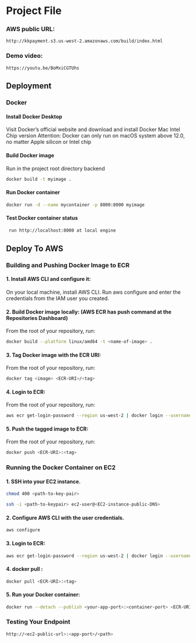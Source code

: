 # Project File

### AWS public URL: 
```
http://kkpayment.s3.us-west-2.amazonaws.com/build/index.html
```

### Demo video: 
```
https://youtu.be/BoMxiCGTUhs
```

## Deployment

### Docker

#### Install Docker Desktop

Visit Docker’s official website and download and install Docker Mac Intel Chip version
Attention: Docker can only run on macOS system above 12.0, no matter Apple silicon or Intel chip

#### Build Docker image

Run in the project root directory backend

```bash
docker build -t myimage .
```

#### Run Docker container

```bash
docker run -d --name mycontainer -p 8000:8000 myimage
```

#### Test Docker container status

```bash
 run http://localhost:8000 at local engine
```

## Deploy To AWS

### Building and Pushing Docker Image to ECR

#### 1. Install AWS CLI and configure it:

On your local machine, install AWS CLI.
Run aws configure and enter the credentials from the IAM user you created.

#### 2. Build Docker image locally: (AWS ECR has push command at the Repositories Dashboard)

From the root of your repository, run:

```bash
docker build --platform linux/amd64 -t <name-of-image> .
```

#### 3. Tag Docker image with the ECR URI:

From the root of your repository, run:

```bash
docker tag <image> <ECR-URI>/<tag>
```

#### 4. Login to ECR:

From the root of your repository, run:

```bash
aws ecr get-login-password --region us-west-2 | docker login --username AWS --password-stdin <REPO_HOST>
```

#### 5. Push the tagged image to ECR:

From the root of your repository, run:

```bash
docker push <ECR-URI>:<tag>
```

### Running the Docker Container on EC2

#### 1. SSH into your EC2 instance.

```bash
chmod 400 <path-to-key-pair>
```

```bash
ssh -i <path-to-keypair> ec2-user@<EC2-instance-public-DNS>
```

#### 2. Configure AWS CLI with the user credentials.

```bash
aws configure
```

#### 3. Login to ECR:

```bash
aws ecr get-login-password --region us-west-2 | docker login --username AWS --password-stdin <REPO_HOST>
```

#### 4. docker pull <ECR-URI>:<tag>

```bash
docker pull <ECR-URI>:<tag>
```

#### 5. Run your Docker container:

```bash
docker run --detach --publish <your-app-port>:<container-port> <ECR-URI>:<tag>
```

### Testing Your Endpoint

```bash
http://<ec2-public-url>:<app-port>/<path>
```
